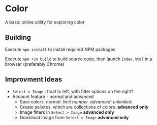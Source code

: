 # Color

A basic online utility for exploring color

## Building
Execute `npm install` to install required NPM packages

Execute `npm run build` to build source code, then launch `index.html` in a browser (preferably Chrome)

## Improvment Ideas
- `Select > Image` : float to left, with filter options on the right?
- Account feature - normal and advanced
  - Save colors. *normal: limit number. advanced: unlimited.*
  - Create palletes, which are collections of colors. **advanced only**
  - Image filters in `Select > Image` **advanced only**
  - Download image from `Select > Image` **advanced only**